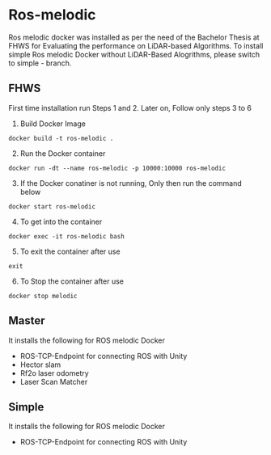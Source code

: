# Ros-melodic
Ros melodic docker was installed as per the need of the Bachelor Thesis at FHWS for Evaluating the performance on LiDAR-based Algorithms. 
To install simple Ros melodic Docker without LiDAR-Based Alogrithms, please switch to simple - branch. 

## FHWS
First time installation run Steps 1 and 2. Later on, Follow only steps 3 to 6 

1. Build Docker Image
```
docker build -t ros-melodic .
```
2. Run the Docker container 
```
docker run -dt --name ros-melodic -p 10000:10000 ros-melodic
```
3. If the Docker conatiner is not running, Only then run the command below
```
docker start ros-melodic
```
4. To get into the container  
```
docker exec -it ros-melodic bash
```
5. To exit the container after use
  ```
  exit
  ```
6. To Stop the container after use
  ```
  docker stop melodic
  ```

## Master 
It installs the following for ROS melodic Docker 
* ROS-TCP-Endpoint for connecting ROS with Unity 
* Hector slam 
* Rf2o laser odometry
* Laser Scan Matcher 

## Simple 
It installs the following for ROS melodic Docker 
* ROS-TCP-Endpoint for connecting ROS with Unity 

